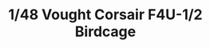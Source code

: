 ---
layout: product
title: "1/48 Vought Corsair F4U-1/2 Birdcage"
price: "2700" 
desc: "Maketa"
img_path: "/assets/img/TAM61046.webp"
brand: "Tamiya"
available: false
special_offer: false
new: false
soon: false
cat: "010000"
subcat: "010300"
subsubcat: "0N/A"
sifra: "TAM61046"
popular: false
spec: false
---